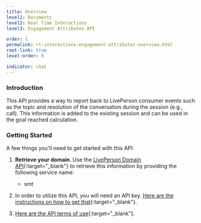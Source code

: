 ```yaml
---
title: Overview
level1: Documents
level2: Real Time Interactions
level3: Engagement Attributes API

order: 1
permalink: rt-interactions-engagement-attributes-overview.html
root-link: true
level-order: 6

indicator: chat
---
```

### Introduction

This API provides a way to report back to LivePerson consumer events such as the topic and resolution of the conversation during the session (e.g., call). This information is added to the existing session and can be used in the goal reached calculation.

### Getting Started

A few things you'll need to get started with this API:

1. **Retrieve your domain**. Use the [LivePerson Domain API](agent-domain-domain-api.html){:target="_blank"} to retrieve this information by providing the following service name:

	* smt

2. In order to utilize this API, you will need an API key. [Here are the instructions on how to get that](guides-gettingstarted.html){:target="_blank"}.

3. [Here are the API terms of use](https://www.liveperson.com/policies/apitou){:target="_blank"}.
